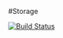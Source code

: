 #Storage

[![Build Status](https://travis-ci.org/klapuch/Storage.svg?branch=master)](https://travis-ci.org/klapuch/Storage)
